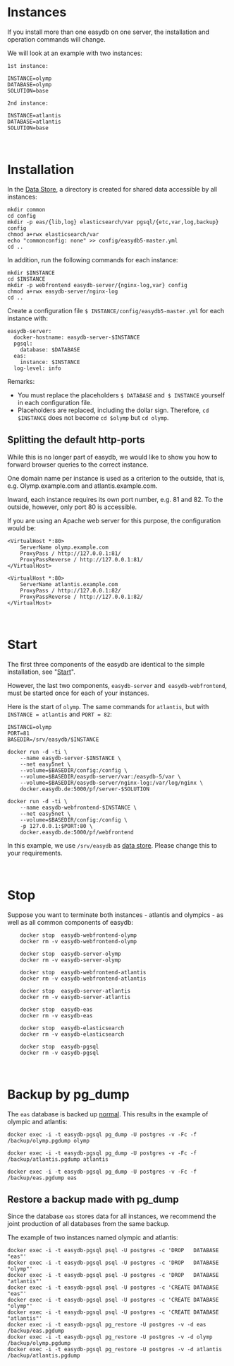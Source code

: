 # Instances

If you install more than one easydb on one server, the installation and operation commands will change.

We will look at an example with two instances:

~~~~
1st instance:

INSTANCE=olymp
DATABASE=olymp
SOLUTION=base

2nd instance:

INSTANCE=atlantis
DATABASE=atlantis
SOLUTION=base
~~~~

&nbsp;

# Installation

In the [Data Store](../installation/installation.html#mount), a directory is created for shared data accessible by all instances:

~~~~
mkdir common
cd config
mkdir -p eas/{lib,log} elasticsearch/var pgsql/{etc,var,log,backup} config
chmod a+rwx elasticsearch/var
echo "commonconfig: none" >> config/easydb5-master.yml
cd ..
~~~~

In addition, run the following commands for each instance:

~~~~
mkdir $INSTANCE
cd $INSTANCE
mkdir -p webfrontend easydb-server/{nginx-log,var} config
chmod a+rwx easydb-server/nginx-log 
cd ..
~~~~

Create a configuration file `$ INSTANCE/config/easydb5-master.yml` for each instance with:

~~~~
easydb-server:
  docker-hostname: easydb-server-$INSTANCE
  pgsql:
    database: $DATABASE
  eas:
    instance: $INSTANCE
  log-level: info
~~~~

Remarks:

- You must replace the placeholders `$ DATABASE` and` $ INSTANCE` yourself in each configuration file.
- Placeholders are replaced, including the dollar sign. Therefore, `cd $INSTANCE` does not become `cd $olymp` but `cd olymp`.


## Splitting the default http-ports

While this is no longer part of easydb, we would like to show you how to forward browser queries to the correct instance.

One domain name per instance is used as a criterion to the outside, that is, e.g. Olymp.example.com and atlantis.example.com.

Inward, each instance requires its own port number, e.g. 81 and 82. To the outside, however, only port 80 is accessible.

If you are using an Apache web server for this purpose, the configuration would be:

~~~~
<VirtualHost *:80>
    ServerName olymp.example.com
    ProxyPass / http://127.0.0.1:81/
    ProxyPassReverse / http://127.0.0.1:81/
</VirtualHost>

<VirtualHost *:80>
    ServerName atlantis.example.com
    ProxyPass / http://127.0.0.1:82/
    ProxyPassReverse / http://127.0.0.1:82/
</VirtualHost>
~~~~

&nbsp;

# Start

The first three components of the easydb are identical to the simple installation, see "[Start](../installation/installation.html#start)".

However, the last two components, `easydb-server` and` easydb-webfrontend`, must be started once for each of your instances.

Here is the start of `olymp`. The same commands for `atlantis`, but with` INSTANCE = atlantis` and `PORT = 82`:

~~~~
INSTANCE=olymp
PORT=81
BASEDIR=/srv/easydb/$INSTANCE

docker run -d -ti \
    --name easydb-server-$INSTANCE \
    --net easy5net \
    --volume=$BASEDIR/config:/config \
    --volume=$BASEDIR/easydb-server/var:/easydb-5/var \
    --volume=$BASEDIR/easydb-server/nginx-log:/var/log/nginx \
    docker.easydb.de:5000/pf/server-$SOLUTION

docker run -d -ti \
    --name easydb-webfrontend-$INSTANCE \
    --net easy5net \
    --volume=$BASEDIR/config:/config \
    -p 127.0.0.1:$PORT:80 \
    docker.easydb.de:5000/pf/webfrontend
~~~~

In this example, we use `/srv/easydb` as [data store](../installation/installation.html#mount). Please change this to your requirements.

&nbsp;

# Stop

Suppose you want to terminate both instances - atlantis and olympics - as well as all common components of easydb:


~~~~
    docker stop  easydb-webfrontend-olymp
    docker rm -v easydb-webfrontend-olymp

    docker stop  easydb-server-olymp
    docker rm -v easydb-server-olymp

    docker stop  easydb-webfrontend-atlantis
    docker rm -v easydb-webfrontend-atlantis

    docker stop  easydb-server-atlantis
    docker rm -v easydb-server-atlantis

    docker stop  easydb-eas
    docker rm -v easydb-eas

    docker stop  easydb-elasticsearch
    docker rm -v easydb-elasticsearch

    docker stop  easydb-pgsql
    docker rm -v easydb-pgsql
~~~~

&nbsp;

# Backup by pg_dump

The `eas` database is backed up [normal](../betrieb/betrieb.html#backup-per-pg_dump). This results in the example of olympic and atlantis:

~~~~
docker exec -i -t easydb-pgsql pg_dump -U postgres -v -Fc -f /backup/olymp.pgdump olymp

docker exec -i -t easydb-pgsql pg_dump -U postgres -v -Fc -f /backup/atlantis.pgdump atlantis

docker exec -i -t easydb-pgsql pg_dump -U postgres -v -Fc -f /backup/eas.pgdump eas
~~~~


## Restore a backup made with pg_dump

Since the database `eas` stores data for all instances, we recommend the joint production of all databases from the same backup.

The example of two instances named olympic and atlantis:

~~~~
docker exec -i -t easydb-pgsql psql -U postgres -c 'DROP   DATABASE "eas"'
docker exec -i -t easydb-pgsql psql -U postgres -c 'DROP   DATABASE "olymp"'
docker exec -i -t easydb-pgsql psql -U postgres -c 'DROP   DATABASE "atlantis"'
docker exec -i -t easydb-pgsql psql -U postgres -c 'CREATE DATABASE "eas"'
docker exec -i -t easydb-pgsql psql -U postgres -c 'CREATE DATABASE "olymp"'
docker exec -i -t easydb-pgsql psql -U postgres -c 'CREATE DATABASE "atlantis"'
docker exec -i -t easydb-pgsql pg_restore -U postgres -v -d eas      /backup/eas.pgdump
docker exec -i -t easydb-pgsql pg_restore -U postgres -v -d olymp    /backup/olymp.pgdump
docker exec -i -t easydb-pgsql pg_restore -U postgres -v -d atlantis /backup/atlantis.pgdump
~~~~
